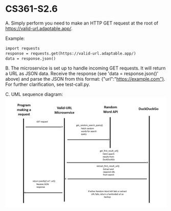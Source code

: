 # CS361-S2.6
A. Simply perform you need to make an HTTP GET request at the root of https://valid-url.adaptable.app/.

Example:
```python:
import requests
response = requests.get(https://valid-url.adaptable.app/)
data = response.json()
```

B. The microservice is set up to handle incoming GET requests. It will return a URL as JSON data. Receive the response (see 'data = response.json()' above) and parse the JSON from this format: {"url":"https://example.com"}. For further clarification, see test-call.py.

C. UML sequence diagram: ![UML sequence diagram](https://github.com/davidkrigbaum/CS361-S2.6/blob/main/UML.jpg)